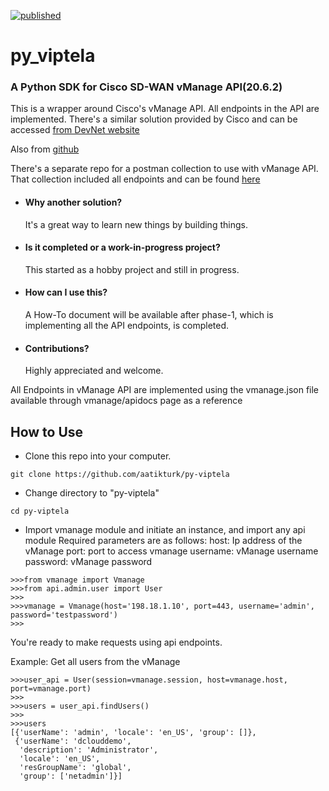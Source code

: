 [![published](https://static.production.devnetcloud.com/codeexchange/assets/images/devnet-published.svg)](https://developer.cisco.com/codeexchange/github/repo/aatikturk/py-viptela)

# py_viptela
### A Python SDK for Cisco SD-WAN vManage API(20.6.2)

This is a wrapper around Cisco's vManage API. All endpoints in the API are implemented. There's a similar solution provided by Cisco and can be accessed [from DevNet website](https://developer.cisco.com/codeexchange/github/repo/CiscoDevNet/python-viptela/)

Also from [github](https://github.com/CiscoDevNet/python-viptela)

There's a separate repo for a postman collection to use with vManage API. That collection included all endpoints and can be found [here](https://github.com/aatikturk/Cisco-SD-WAN-Full-Postman-Collection)

* #### Why another solution?
    It's a great way to learn new things by building things.

* #### Is it completed or a work-in-progress project?
    This started as a hobby project and still in progress. 
   
* #### How can I use this?
    A How-To document will be available after phase-1, which is implementing all the API endpoints, is completed.

* #### Contributions?
    Highly appreciated and welcome.
    

All Endpoints in vManage API are implemented using the vmanage.json file available through vmanage/apidocs page as a reference

## How to Use

* Clone this repo into your computer.
```
git clone https://github.com/aatikturk/py-viptela
```

* Change directory to "py-viptela"
```
cd py-viptela
```

* Import vmanage module and initiate an instance, and import any api module
  Required parameters are as follows:
    host:       Ip address of the vManage
    port:       port to access vmanage
    username:   vManage username
    password:   vManage password

```
>>>from vmanage import Vmanage
>>>from api.admin.user import User
>>>
>>>vmanage = Vmanage(host='198.18.1.10', port=443, username='admin', password='testpassword')
>>>
```

You're ready to make requests using api endpoints. 

Example:  Get all users from the vManage

```
>>>user_api = User(session=vmanage.session, host=vmanage.host, port=vmanage.port)
>>>
>>>users = user_api.findUsers()
>>>
>>>users
[{'userName': 'admin', 'locale': 'en_US', 'group': []},
 {'userName': 'dclouddemo',
  'description': 'Administrator',
  'locale': 'en_US',
  'resGroupName': 'global',
  'group': ['netadmin']}]
```
